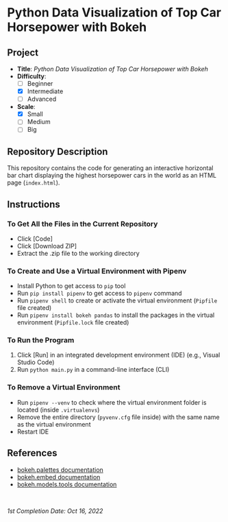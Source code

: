 <!-- README file for YouTube tutorials -->
<!-- [YouTube](https://www.youtube.com/watch?v=2TR_6VaVSOs) -->

# Python Data Visualization of Top Car Horsepower with Bokeh

## Project

- **Title**: *Python Data Visualization of Top Car Horsepower with Bokeh*
- **Difficulty**:
  - [ ] Beginner
  - [x] Intermediate
  - [ ] Advanced
- **Scale**:
  - [x] Small
  - [ ] Medium
  - [ ] Big

## Repository Description

This repository contains the code for generating an interactive horizontal bar chart displaying the highest horsepower cars in the world as an HTML page (`index.html`).

## Instructions

### To Get All the Files in the Current Repository

- Click [Code]
- Click [Download ZIP]
- Extract the .zip file to the working directory

### To Create and Use a Virtual Environment with Pipenv

- Install Python to get access to `pip` tool
- Run `pip install pipenv` to get access to `pipenv` command
- Run `pipenv shell` to create or activate the virtual environment (`Pipfile` file created)
- Run `pipenv install bokeh pandas` to install the packages in the virtual environment (`Pipfile.lock` file created)

### To Run the Program

1. Click \[Run\] in an integrated development environment (IDE) (e.g., Visual Studio Code)
2. Run `python main.py` in a command-line interface (CLI)

### To Remove a Virtual Environment

- Run `pipenv --venv` to check where the virtual environment folder is located (inside `.virtualenvs`)
- Remove the entire directory (`pyvenv.cfg` file inside) with the same name as the virtual environment
- Restart IDE

## References

- [bokeh.palettes documentation](https://docs.bokeh.org/en/latest/docs/reference/palettes.html)
- [bokeh.embed documentation](https://docs.bokeh.org/en/latest/docs/reference/embed.html#bokeh.embed.components)
- [bokeh.models.tools documentation](https://docs.bokeh.org/en/2.4.2/docs/reference/models/tools.html#hovertool)

&nbsp;

*1st Completion Date: Oct 16, 2022*&emsp;
